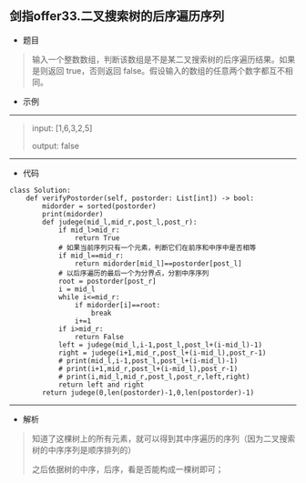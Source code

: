 剑指offer33.二叉搜索树的后序遍历序列
----------
 - 题目
>输入一个整数数组，判断该数组是不是某二叉搜索树的后序遍历结果。如果是则返回 true，否则返回 false。假设输入的数组的任意两个数字都互不相同。
 - 示例
 ----------
> input: [1,6,3,2,5]
> 
> output: false
 ----------
 - 代码
 >
>
    class Solution:
        def verifyPostorder(self, postorder: List[int]) -> bool:
            midorder = sorted(postorder)
            print(midorder)
            def judege(mid_l,mid_r,post_l,post_r):
                if mid_l>mid_r:
                    return True
                # 如果当前序列只有一个元素，判断它们在前序和中序中是否相等
                if mid_l==mid_r:
                    return midorder[mid_l]==postorder[post_l]
                # 以后序遍历的最后一个为分界点，分割中序序列
                root = postorder[post_r]
                i = mid_l
                while i<=mid_r:
                    if midorder[i]==root:
                        break
                    i+=1
                if i>mid_r:
                    return False
                left = judege(mid_l,i-1,post_l,post_l+(i-mid_l)-1)
                right = judege(i+1,mid_r,post_l+(i-mid_l),post_r-1)
                # print(mid_l,i-1,post_l,post_l+(i-mid_l)-1)
                # print(i+1,mid_r,post_l+(i-mid_l),post_r-1)
                # print(i,mid_l,mid_r,post_l,post_r,left,right)
                return left and right
            return judege(0,len(postorder)-1,0,len(postorder)-1)
    

    
  ----------
 - 解析
 > 知道了这棵树上的所有元素，就可以得到其中序遍历的序列（因为二叉搜索树的中序序列是顺序排列的）
 > 
> 之后依据树的中序，后序，看是否能构成一棵树即可；
> 
> 